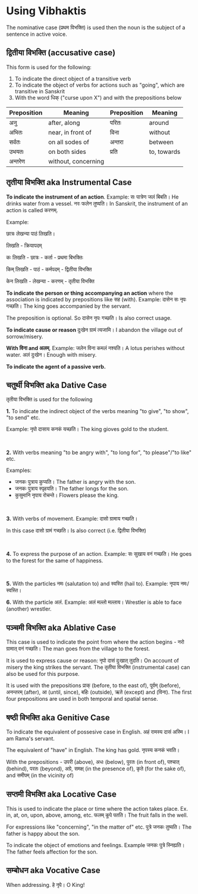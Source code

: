 # Using Vibhaktis

The nominative case (प्रथम विभक्ति) is used then the noun is the subject of a sentence in active voice.

## द्वितीया विभक्ति (accusative case) 

This form is used for the following:
1. To indicate the direct object of a transitive verb
2. To indicate the object of verbs for actions such as "going", which are transitive in Sanskrit
3. With the word धिक् ("curse upon X") and with the prepositions below

| **Preposition** | **Meaning** | **Preposition** | **Meaning** |  
| --- | --- | --- | --- |
| अनु | after, along | परितः | around |
| अभितः | near, in front of | विना | without |
| सर्वतः | on all sodes of | अन्तरा | between |
| उभयतः | on both sides | प्रति | to, towards |
| अन्तरेण | without, concerning | | |

## तृतीया विभक्ति aka Instrumental Case

**To indicate the instrument of an action**. Example: सः पात्रेण जलं बिबति। He drinks water from a vessel. नरः फलेन तुष्यति। In Sanskrit, the instrument of an action is called करणम्.

Example:

छात्रः लेखन्या पाठं लिखति।

लिखति - क्रियापदम्

कः लिखति - छात्रः - कर्ता - प्रथमा बिभक्तिः

किम् लिखति - पाठं - कर्मपदम् - द्वितीया विभक्ति

केन लिखति - लेखन्या - करणम् - तृतीया विभक्ति

**To indicate the person or thing accompanying an action** where the association is indicated by prepositions like सह (with). Example: दासेन सः नृपः गच्छति। The king goes accompanied by the servant.

The preposition is optional. So दासेन नृपः गच्छति। Is also correct usage.

**To indicate cause or reason** दुःखेन ग्रामं त्यजामि। I abandon the village out of sorrow/misery.

**With विना and अलम्**. Example: जलेन विना कमलं नश्यति। A lotus perishes without water. अलं दुःखेन। Enough with misery.

**To indicate the agent of a passive verb.**

## चतुर्थी विभक्ति aka Dative Case

तृतीया विभक्ति is used for the following

**1.** To indicate the indirect object of the verbs meaning "to give", "to show", "to send" etc. 

Example: नृपो दासाय कनकं यच्छति। The king gioves gold to the student.

<BR>

**2.** With verbs meaning "to be angry with", "to long for", "to please"/"to like" etc.

Examples:

- जनकः पुत्राय कुप्यति। The father is angry with the son.
- जनकः पुत्राय स्पृहयति। The father longs for the son.
- कुसुमानि नृपाय रोचन्ते। Flowers please the king.


<BR>

**3.** With verbs of movement. Example: दासो ग्रामाय गच्छति। 

In this case दासो ग्रामं गच्छति। Is also correct (i.e. द्वितीया विभक्ति)

<BR>

**4.** To express the purpose of an action. Example: सः सुखाय वनं गच्छति। He goes to the forest for the same of happiness.

<BR>

**5.** With the particles नमः (salutation to) and स्वस्ति (hail to). Example: नृपाय नमः/स्वस्ति।

**6.** With the particle अलं. Example: अलं मल्लो मल्लाय। Wrestler is able to face (another) wrestler.


## पञ्चमी विभक्ति aka Ablative Case

This case is used to indicate the point from where the action begins - नरो ग्रामात् वनं गच्छति। The man goes from the village to the forest.

It is used to express cause or reason: नृपो दासं दुःखात् तुदति। On account of misery the king strikes the servant. The तृतीया विभक्ति (instrumental case) can also be used for this purpose.

It is used with the prepositions प्राक् (before, to the east of), पूर्वम् (before), अनन्तरम् (after), आ (until, since), बहिः (outside), ऋते (except) and (विना). The first four prepositions are used in both temporal and spatial sense.

## षष्ठी विभक्ति aka Genitive Case

To indicate the equivalent of possesive case in English. अहं रामस्य दासं अस्मि।  I am Rama's servant.

The equivalent of "have" in English. The king has gold. नृपस्य कनकं भवति।

With the prepositions - उपरी (above), अधः (below), पुरतः (in front of), पश्चात् (behind), परतः (beyond), अग्रे, समक्ष् (in the presence of), कृते (for the sake of), and समीपम् (in the vicinity of)

## सप्तमी विभक्ति aka Locative Case

This is used to indicate the place or time where the action takes place. Ex. in, at, on, upon, above, among, etc. फलम् कूपे पतति। The fruit falls in the well.

For expressions like "concerning", "in the matter of" etc. पुत्रे जनकः तुष्यति। The father is happy about the son.

To indicate the object of emotions and feelings. Example जनकः पुत्रे स्निह्यति। The father feels affection for the son.


## सम्बोधन aka Vocative Case

When addressing. हे नृपे। O King!